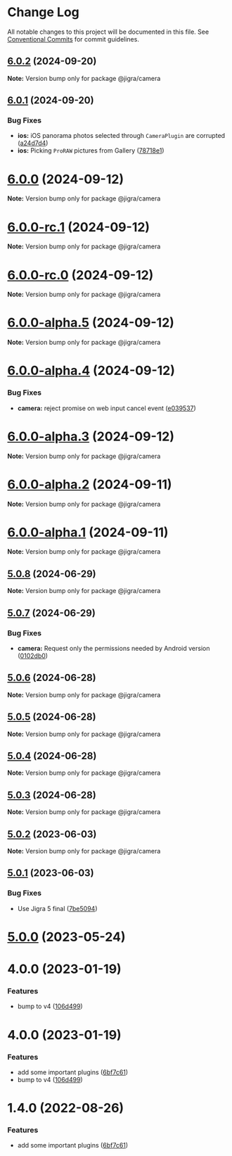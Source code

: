 # Change Log

All notable changes to this project will be documented in this file.
See [Conventional Commits](https://conventionalcommits.org) for commit guidelines.

## [6.0.2](https://github.com/familyjs/jigra-plugins/compare/@jigra/camera@6.0.1...@jigra/camera@6.0.2) (2024-09-20)

**Note:** Version bump only for package @jigra/camera

## [6.0.1](https://github.com/familyjs/jigra-plugins/compare/@jigra/camera@6.0.0...@jigra/camera@6.0.1) (2024-09-20)

### Bug Fixes

- **ios:** iOS panorama photos selected through `CameraPlugin` are corrupted ([a24d7d4](https://github.com/familyjs/jigra-plugins/commit/a24d7d48d35b3c73d94d8594d29792e9af964d53))
- **ios:** Picking `ProRAW` pictures from Gallery ([78718e1](https://github.com/familyjs/jigra-plugins/commit/78718e181ec099e1a082d51f19e74709d24a0eb4))

# [6.0.0](https://github.com/familyjs/jigra-plugins/compare/@jigra/camera@6.0.0-rc.1...@jigra/camera@6.0.0) (2024-09-12)

**Note:** Version bump only for package @jigra/camera

# [6.0.0-rc.1](https://github.com/familyjs/jigra-plugins/compare/@jigra/camera@6.0.0-rc.0...@jigra/camera@6.0.0-rc.1) (2024-09-12)

**Note:** Version bump only for package @jigra/camera

# [6.0.0-rc.0](https://github.com/familyjs/jigra-plugins/compare/@jigra/camera@6.0.0-alpha.5...@jigra/camera@6.0.0-rc.0) (2024-09-12)

**Note:** Version bump only for package @jigra/camera

# [6.0.0-alpha.5](https://github.com/familyjs/jigra-plugins/compare/@jigra/camera@6.0.0-alpha.4...@jigra/camera@6.0.0-alpha.5) (2024-09-12)

**Note:** Version bump only for package @jigra/camera

# [6.0.0-alpha.4](https://github.com/familyjs/jigra-plugins/compare/@jigra/camera@6.0.0-alpha.3...@jigra/camera@6.0.0-alpha.4) (2024-09-12)

### Bug Fixes

- **camera:** reject promise on web input cancel event ([e039537](https://github.com/familyjs/jigra-plugins/commit/e039537da00d52122ff1f7bda42ed8c52fc96969))

# [6.0.0-alpha.3](https://github.com/familyjs/jigra-plugins/compare/@jigra/camera@6.0.0-alpha.2...@jigra/camera@6.0.0-alpha.3) (2024-09-12)

**Note:** Version bump only for package @jigra/camera

# [6.0.0-alpha.2](https://github.com/familyjs/jigra-plugins/compare/@jigra/camera@6.0.0-alpha.1...@jigra/camera@6.0.0-alpha.2) (2024-09-11)

**Note:** Version bump only for package @jigra/camera

# [6.0.0-alpha.1](https://github.com/familyjs/jigra-plugins/compare/@jigra/camera@5.0.8...@jigra/camera@6.0.0-alpha.1) (2024-09-11)

**Note:** Version bump only for package @jigra/camera

## [5.0.8](https://github.com/familyjs/jigra-plugins/compare/@jigra/camera@5.0.7...@jigra/camera@5.0.8) (2024-06-29)

**Note:** Version bump only for package @jigra/camera

## [5.0.7](https://github.com/familyjs/jigra-plugins/compare/@jigra/camera@5.0.6...@jigra/camera@5.0.7) (2024-06-29)

### Bug Fixes

- **camera:** Request only the permissions needed by Android version ([0102db0](https://github.com/familyjs/jigra-plugins/commit/0102db022367caeea2280663a50b28af927ee465))

## [5.0.6](https://github.com/familyjs/jigra-plugins/compare/@jigra/camera@5.0.5...@jigra/camera@5.0.6) (2024-06-28)

**Note:** Version bump only for package @jigra/camera

## [5.0.5](https://github.com/familyjs/jigra-plugins/compare/@jigra/camera@5.0.4...@jigra/camera@5.0.5) (2024-06-28)

**Note:** Version bump only for package @jigra/camera

## [5.0.4](https://github.com/familyjs/jigra-plugins/compare/@jigra/camera@5.0.3...@jigra/camera@5.0.4) (2024-06-28)

**Note:** Version bump only for package @jigra/camera

## [5.0.3](https://github.com/familyjs/jigra-plugins/compare/@jigra/camera@5.0.2...@jigra/camera@5.0.3) (2024-06-28)

**Note:** Version bump only for package @jigra/camera

## [5.0.2](https://github.com/familyjs/jigra-plugins/compare/@jigra/camera@5.0.1...@jigra/camera@5.0.2) (2023-06-03)

**Note:** Version bump only for package @jigra/camera

## [5.0.1](https://github.com/familyjs/jigra-plugins/compare/@jigra/camera@5.0.0...@jigra/camera@5.0.1) (2023-06-03)

### Bug Fixes

- Use Jigra 5 final ([7be5094](https://github.com/familyjs/jigra-plugins/commit/7be509425c5cc9f21b1f9e78794b2c6b76ca7702))

# [5.0.0](https://github.com/familyjs/jigra-plugins/compare/@jigra/camera@1.4.0...@jigra/camera@5.0.0) (2023-05-24)

# 4.0.0 (2023-01-19)

### Features

- bump to v4 ([106d499](https://github.com/familyjs/jigra-plugins/commit/106d49991e82a0505a82571530b73fcda020e7e4))

# 4.0.0 (2023-01-19)

### Features

- add some important plugins ([6bf7c61](https://github.com/navify/jigra-plugins/commit/6bf7c61ba5ad99cf0474cb2cc9599d0f8fedeb45))
- bump to v4 ([106d499](https://github.com/navify/jigra-plugins/commit/106d49991e82a0505a82571530b73fcda020e7e4))

# 1.4.0 (2022-08-26)

### Features

- add some important plugins ([6bf7c61](https://github.com/navify/jigra-plugins/commit/6bf7c61ba5ad99cf0474cb2cc9599d0f8fedeb45))
